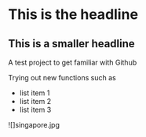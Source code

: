 # This is the headline

## This is a smaller headline

A test project to get familiar with Github

Trying out new functions such as

* list item 1
* list item 2
* list item 3

![]singapore.jpg
